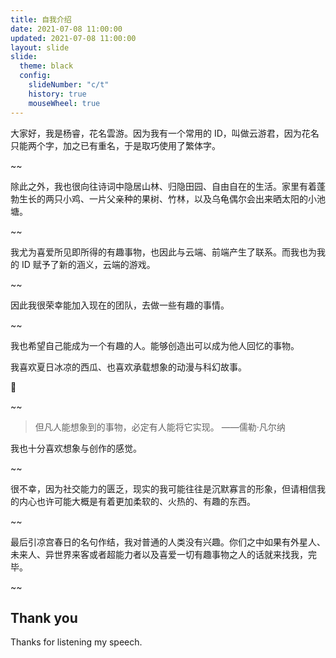 ```yaml
---
title: 自我介绍
date: 2021-07-08 11:00:00
updated: 2021-07-08 11:00:00
layout: slide
slide:
  theme: black
  config:
    slideNumber: "c/t"
    history: true
    mouseWheel: true
---
```


<link href="https://cdn.jsdelivr.net/npm/remixicon@2.5.0/fonts/remixicon.css" rel="stylesheet">

<style>
.reveal {
  font-family: PingFang SC;
  font-weight: 300;
}
</style>

<!-- For ali ant -->

大家好，我是杨睿，花名雲游。因为我有一个常用的 ID，叫做云游君，因为花名只能两个字，加之已有重名，于是取巧使用了繁体字。

~~

除此之外，我也很向往诗词中隐居山林、归隐田园、自由自在的生活。家里有着蓬勃生长的两只小鸡、一片父亲种的果树、竹林，以及乌龟偶尔会出来晒太阳的小池塘。

~~

我尤为喜爱所见即所得的有趣事物，也因此与云端、前端产生了联系。而我也为我的 ID 赋予了新的涵义，云端的游戏。

<i class="ri-cloud-line"></i>
<i class="ri-gamepad-line"></i>

~~

因此我很荣幸能加入现在的团队，去做一些有趣的事情。

~~

我也希望自己能成为一个有趣的人。能够创造出可以成为他人回忆的事物。

我喜欢夏日冰凉的西瓜、也喜欢承载想象的动漫与科幻故事。

🍉

~~

> 但凡人能想象到的事物，必定有人能将它实现。
> ——儒勒·凡尔纳

我也十分喜欢想象与创作的感觉。

~~

很不幸，因为社交能力的匮乏，现实的我可能往往是沉默寡言的形象，但请相信我的内心也许可能大概是有着更加柔软的、火热的、有趣的东西。

~~

最后引凉宫春日的名句作结，我对普通的人类没有兴趣。你们之中如果有外星人、未来人、异世界来客或者超能力者以及喜爱一切有趣事物之人的话就来找我，完毕。

~~

## Thank you

<i class="ri-emotion-line"></i>

Thanks for listening my speech.
